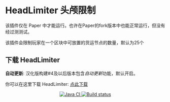 # HeadLimiter 头颅限制

该插件仅在 Paper 中才能运行。也许在Paper的fork版本中也能正常运行，但没有经过测测试。

该插件会限制玩家在一个区块中可放置的货运节点的数量，默认为25个

## 下载 HeadLimiter

**自动更新**: 汉化版构建#4及以后版本包含*自动更新*功能，默认开启。

你可以在这里下载 HeadLimiter: [点此下载](https://builds.guizhanss.net/ybw0014/HeadLimiter-CN/master)

<p align="center">
  <a href="https://github.com/ybw0014/HeadLimiter-CN/actions/workflows/maven.yml">
    <img src="https://github.com/ybw0014/HeadLimiter-CN/actions/workflows/maven.yml/badge.svg" alt="Java CI"/>
  </a>

  <a href="https://builds.guizhanss.net/ybw0014/HeadLimiter-CN/master">
    <img src="https://builds.guizhanss.net/f/ybw0014/HeadLimiter-CN/master/badge.svg" alt="Build status"/>
  </a>
</p>
